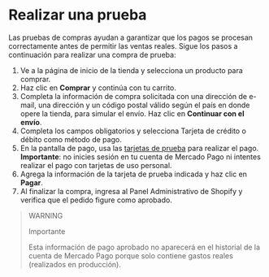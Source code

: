 # Realizar una prueba

Las pruebas de compras ayudan a garantizar que los pagos se procesan correctamente antes de permitir las ventas reales. Sigue los pasos a continuación para realizar una compra de prueba:

1. Ve a la página de inicio de la tienda y selecciona un producto para comprar.
2. Haz clic en **Comprar** y continúa con tu carrito.
3. Completa la información de compra solicitada con una dirección de e-mail, una dirección y un código postal válido según el país en donde opere la tienda, para simular el envío. Haz clic en **Continuar con el envío**.
4. Completa los campos obligatorios y selecciona Tarjeta de crédito o débito como método de pago.
5. En la pantalla de pago, usa las [tarjetas de prueba](/developers/es/docs/shopify/test-cards) para realizar el pago. **Importante**: no inicies sesión en tu cuenta de Mercado Pago ni intentes realizar el pago con tarjetas de uso personal.
6. Agrega la información de la tarjeta de prueba indicada y haz clic en **Pagar**.
7. Al finalizar la compra, ingresa al Panel Administrativo de Shopify y verifica que el pedido figure como aprobado.

> WARNING
>
> Importante
>
> Esta información de pago aprobado no aparecerá en el historial de la cuenta de Mercado Pago porque solo contiene gastos reales (realizados en producción).
